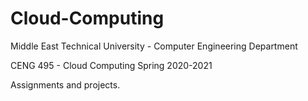 # Cloud-Computing

Middle East Technical University - Computer Engineering Department

CENG 495 - Cloud Computing Spring 2020-2021

Assignments and projects.
